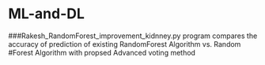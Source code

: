 # ML-and-DL
###Rakesh_RandomForest_improvement_kidnney.py program compares the accuracy of prediction of existing RandomForest Algorithm vs. Random    #Forest Algorithm with propsed Advanced voting method  
